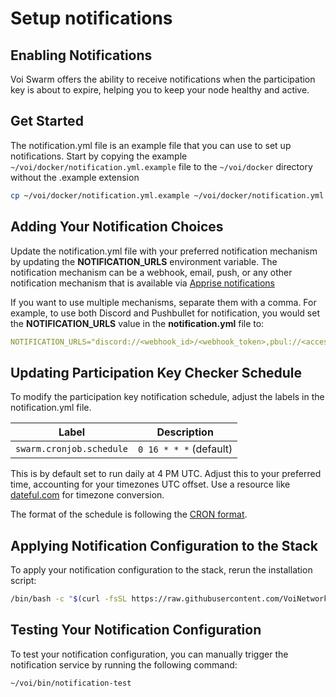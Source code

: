 # Setup notifications

## Enabling Notifications

Voi Swarm offers the ability to receive notifications when the participation key is about to expire, helping you to keep
your node healthy and active.

## Get Started

The notification.yml file is an example file that you can use to set up notifications.
Start by copying the example `~/voi/docker/notification.yml.example` file to the `~/voi/docker` directory
without the .example extension

```bash
cp ~/voi/docker/notification.yml.example ~/voi/docker/notification.yml
```

## Adding Your Notification Choices

Update the notification.yml file with your preferred notification mechanism by updating the **NOTIFICATION_URLS**
environment variable. The notification mechanism can be a webhook, email, push, or any other notification mechanism that
is available via [Apprise notifications](https://github.com/caronc/apprise?tab=readme-ov-file#supported-notifications)

If you want to use multiple mechanisms, separate them with a comma. For example, to use both Discord and Pushbullet for
notification, you would set the **NOTIFICATION_URLS** value in the **notification.yml** file to:

```yaml
NOTIFICATION_URLS="discord://<webhook_id>/<webhook_token>,pbul://<access_token>"
```

## Updating Participation Key Checker Schedule

To modify the participation key notification schedule, adjust the labels in the notification.yml file.

| Label                    | Description            |
|--------------------------|------------------------|
| `swarm.cronjob.schedule` | `0 16 * * *` (default) |

This is by default set to run daily at 4 PM UTC. Adjust this to your preferred time, accounting for your
timezones UTC offset. Use a resource like [dateful.com](https://dateful.com/time-zone-converter) for timezone conversion.

The format of the schedule is following the [CRON format](https://pkg.go.dev/github.com/robfig/cron#hdr-CRON_Expression_Format).

## Applying Notification Configuration to the Stack

To apply your notification configuration to the stack, rerun the installation script:

```bash
/bin/bash -c "$(curl -fsSL https://raw.githubusercontent.com/VoiNetwork/voi-swarm/main/install.sh)"
```

## Testing Your Notification Configuration

To test your notification configuration, you can manually trigger the notification service by running the following command:

```bash
~/voi/bin/notification-test
```
